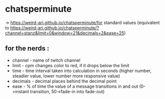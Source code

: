 # chatsperminute

-> https://weird-ari.github.io/chatsperminute/for standard values
(equivalent to https://weird-ari.github.io/chatsperminute/?channel=stanz&limit=0&window=21&decimals=2&ease=25)

## for the nerds  : 
- channel - name of twitch channel
- limit - cpm changes color to red, if it drops below the limit
- time - time interval taken into calculation in seconds (higher number, steadier value, lower number more responsive value)
- decimals - decimal places behind the decimal point
- ease - % of time the value of a message transitions in and out (0->instant transition, 50->fade-in into fade-out)
